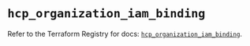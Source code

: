 # `hcp_organization_iam_binding`

Refer to the Terraform Registry for docs: [`hcp_organization_iam_binding`](https://registry.terraform.io/providers/hashicorp/hcp/0.92.0/docs/resources/organization_iam_binding).
